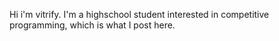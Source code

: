 Hi i'm vitrify. I'm a highschool student interested in competitive programming, which is what I post here.

<!---
vitrifyit/vitrifyit is a ✨ special ✨ repository because its `README.md` (this file) appears on your GitHub profile.
You can click the Preview link to take a look at your changes.
--->
